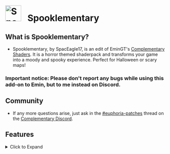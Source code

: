# <img src="https://cdn-raw.modrinth.com/data/6uJCfiCH/0b4983e0ba8cac6ffe2cc5c2076a8a6b0b28fd1f.png" alt="Spooklementary_logo" width="50" height="auto" /> &nbsp; Spooklementary

## What is Spooklementary?

* Spooklementary, by SpacEagle17, is an edit of EminGT's [Complementary Shaders](https://www.complementary.dev). It is a horror themed shaderpack and transforms your game into a moody and spooky experience. Perfect for Halloween or scary maps!

### Important notice: Please don't report any bugs while using this add-on to Emin, but to me instead on Discord.

## Community
*  If any more questions arise, just ask in the [<ins>#euphoria-patches</ins>](https://discord.com/channels/744189556768636941/1005837848982847548) thread on the [<ins>Complementary Discord</ins>](https://discord.gg/ck5htDSQPv).

## Features
<details><summary>Click to Expand</summary>
<p>

* The whole look of the shaderpack got changed, things are much more desaturated and moody.
* Blocklight flickers.
* Eyes randomly appear in dark places. Sometimes they are red.
* Very rarely strange things can happen such as leaves disappearing (happens VERY rarely).
* Emissives can flicker from time to time.
* Lightning bolts light up the surroundings and also the clouds.
* Lava is more detailed.
* Jack O' Lanterns have a custom flicker animation
* There is a lot more fog.
* Things are much darker. Caves now have a darkness fade.
* Full moons are blood moons.
* Chromatic Aberration increases the longer you are in darkness, right before the cave sounds play one might notice some static noise.
* It no longer rains if above clouds.
* The screen can very rarely shake.
* Red flowers are emissive during the blood moon.
  
</p>
</details>
